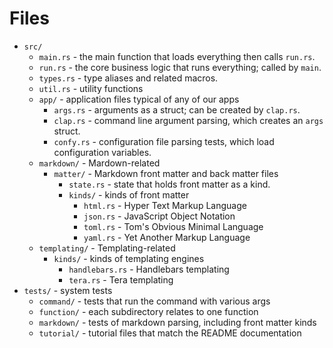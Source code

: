 # Files

* `src/`
    * `main.rs` - the main function that loads everything then calls `run.rs`.
    * `run.rs` - the core business logic that runs everything; called by `main`.
    * `types.rs` - type aliases and related macros.
    * `util.rs` - utility functions
    * `app/` - application files typical of any of our apps
        * `args.rs` - arguments as a struct; can be created by `clap.rs`.
        * `clap.rs` - command line argument parsing, which creates an `args` struct.
        * `confy.rs` - configuration file parsing tests, which load configuration variables.
    * `markdown/` - Mardown-related
        * `matter/` - Markdown front matter and back matter files
            * `state.rs` - state that holds front matter as a kind.
            * `kinds/` - kinds of front matter
                * `html.rs` - Hyper Text Markup Language
                * `json.rs` - JavaScript Object Notation
                * `toml.rs` - Tom's Obvious Minimal Language
                * `yaml.rs` - Yet Another Markup Language
    * `templating/` - Templating-related
        * `kinds/` - kinds of templating engines
            * `handlebars.rs` - Handlebars templating
            * `tera.rs` - Tera templating
* `tests/` - system tests
    * `command/` - tests that run the command with various args
    * `function/` - each subdirectory relates to one function
    * `markdown/` - tests of markdown parsing, including front matter kinds
    * `tutorial/` - tutorial files that match the README documentation
